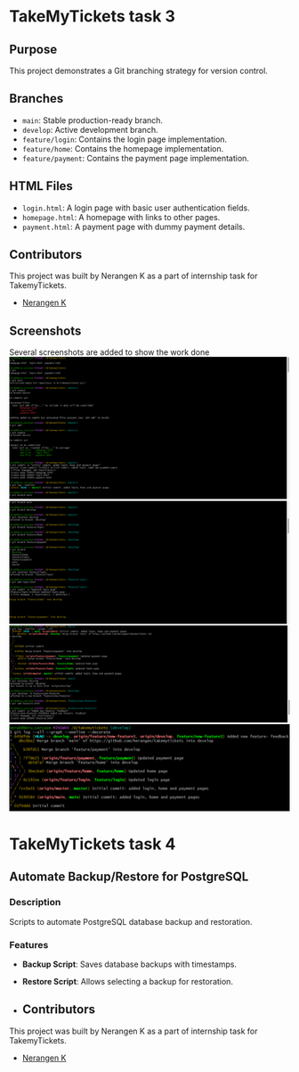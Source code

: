 # TakeMyTickets task 3
## Purpose
This project demonstrates a Git branching strategy for version control.

## Branches
- `main`: Stable production-ready branch.
- `develop`: Active development branch.
- `feature/login`: Contains the login page implementation.
- `feature/home`: Contains the homepage implementation.
- `feature/payment`: Contains the payment page implementation.

## HTML Files
- `login.html`: A login page with basic user authentication fields.
- `homepage.html`: A homepage with links to other pages.
- `payment.html`: A payment page with dummy payment details.

## Contributors
This project was built by Nerangen K as a part of internship task for TakemyTickets.
- [Nerangen K](https://github.com/Nerangen)

## Screenshots
Several screenshots are added to show the work done 
![Image- 1](task3-1.png)
![Image- 2](task3-2.png)
![Image- 3](task3-3.png)
![Image- 4](task3-4.png)





# TakeMyTickets task 4

## Automate Backup/Restore for PostgreSQL

### Description
Scripts to automate PostgreSQL database backup and restoration.

### Features
- **Backup Script**: Saves database backups with timestamps.
- **Restore Script**: Allows selecting a backup for restoration.

- ## Contributors
This project was built by Nerangen K as a part of internship task for TakemyTickets.
- [Nerangen K](https://github.com/Nerangen)
  
